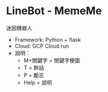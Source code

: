 # LineBot - MemeMe
迷因機器人

* Framework: Python + flask
* Cloud: GCP Cloud run
* 說明：
    * M+關鍵字 = 關鍵字梗圖
    * T = 幹話
    * P = 勵志
    * Help = 說明
